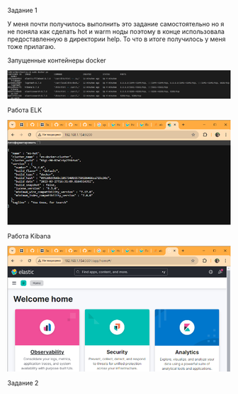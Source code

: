 Задание 1 

У меня почти получилось выполнить это задание самостоятельно но я не поняла как сделать hot и warm ноды поэтому в конце использовала предоставленную в директории help. То что в итоге получилось у меня тоже прилагаю.

Запущенные контейнеры docker

![alt text](image.png)

Работа ELK

![alt text](image-1.png)

Работа Kibana

![alt text](image-2.png)

Задание 2

